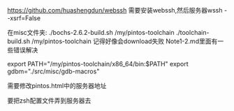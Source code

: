 https://github.com/huashengdun/webssh
需要安装webssh,然后服务器wssh --xsrf=False

在misc文件夹:
./bochs-2.6.2-build.sh /my/pintos-toolchain
./toolchain-build.sh /my/pintos-toolchain
记得好像会download失败
Note1-2.md里面有一些错误解决

export PATH="/my/pintos-toolchain/x86_64/bin:$PATH"
export gdbm="./src/misc/gdb-macros"

需要修改pintos.html中的服务器地址

要把zsh配置文件弄到服务器去